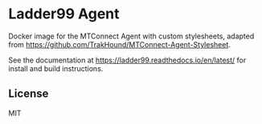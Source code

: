 # Ladder99 Agent

Docker image for the MTConnect Agent with custom stylesheets, adapted from https://github.com/TrakHound/MTConnect-Agent-Stylesheet.

See the documentation at https://ladder99.readthedocs.io/en/latest/ for install and build instructions.

## License

MIT
